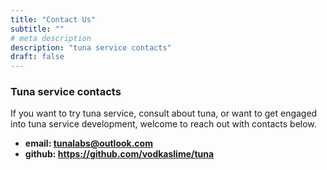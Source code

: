 ```yaml
---
title: "Contact Us"
subtitle: ""
# meta description
description: "tuna service contacts"
draft: false
---
```



### Tuna service contacts
If you want to try tuna service, consult about tuna, or want to get engaged into tuna service development, welcome to reach out with contacts below.

* **email: tunalabs@outlook.com**
* **github: https://github.com/vodkaslime/tuna**
